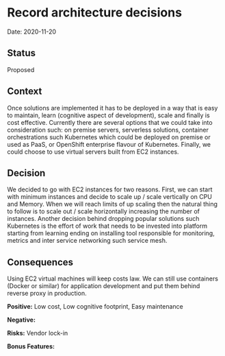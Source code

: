 # Record architecture decisions

Date: 2020-11-20

## Status

Proposed

## Context

Once solutions are implemented it has to be deployed in a way that is easy to maintain, learn (cognitive aspect of development), scale and finally is cost effective.
Currently there are several options that we could take into consideration such: on premise servers, serverless solutions, container orchestrations such Kubernetes
which could be deployed on premise or used as PaaS, or OpenShift enterprise flavour of Kubernetes. Finally, we could choose to use virtual servers built from EC2 instances.

## Decision

We decided to go with EC2 instances for two reasons. First, we can start with minimum instances and decide to scale up / scale vertically on CPU and Memory.
When we will reach limits of up scaling then the natural thing to follow is to scale out / scale horizontally increasing the number of instances.
Another decision behind dropping popular solutions such Kubernetes is the effort of work that needs to be invested into platform starting from learning ending on
installing tool responsible for monitoring, metrics and inter service networking such service mesh.    

## Consequences

Using EC2 virtual machines will keep costs law. We can still use containers (Docker or similar) for application development and put them behind reverse proxy in production.


**Positive:** Low cost, Low cognitive footprint, Easy maintenance

**Negative:**

**Risks:** Vendor lock-in

**Bonus Features:**
